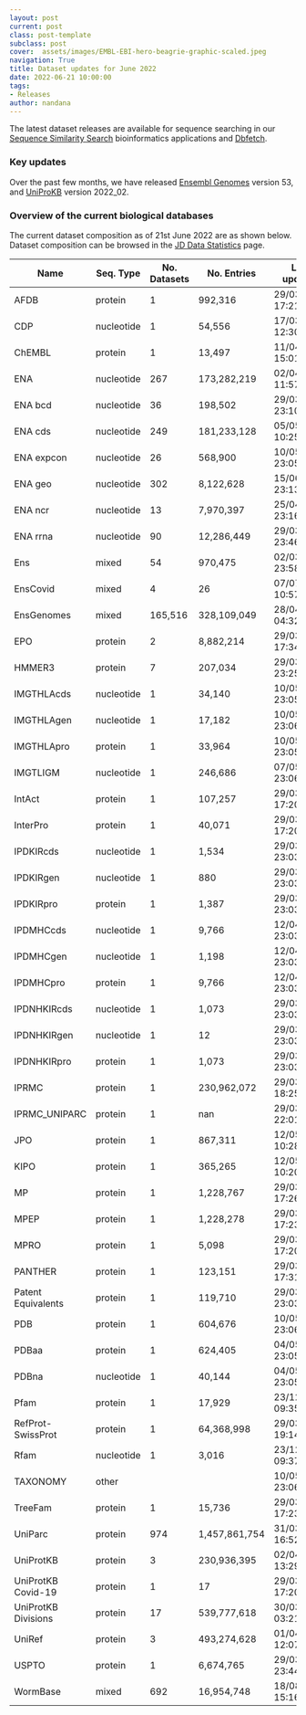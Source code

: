 ```yaml
---
layout: post
current: post
class: post-template
subclass: post
cover:  assets/images/EMBL-EBI-hero-beagrie-graphic-scaled.jpeg
navigation: True
title: Dataset updates for June 2022
date: 2022-06-21 10:00:00
tags: 
- Releases
author: nandana
---
```


The latest dataset releases are available for sequence searching in our [Sequence Similarity Search](https://www.ebi.ac.uk/Tools/sss/) bioinformatics applications and [Dbfetch](https://www.ebi.ac.uk/Tools/dbfetch/).


### Key updates

Over the past few months, we have released [Ensembl Genomes](https://www.ensembl.info/2022/04/12/ensembl-106-has-been-released/) version 53, and [UniProKB](https://www.ebi.ac.uk/uniprot/TrEMBLstats) version 2022_02.

### Overview of the current biological databases

The current dataset composition as of 21st June 2022 are as shown below. Dataset composition 
can be browsed in the [JD Data Statistics](https://www.ebi.ac.uk/Tools/jdstats/) page.

| Name                | Seq. Type  | No. Datasets | No. Entries   | Last updated     |
|---------------------|------------|--------------|---------------|------------------|
| AFDB                | protein    | 1            | 992,316       | 29/03/2022 17:21 |
| CDP                 | nucleotide | 1            | 54,556        | 17/03/2022 12:30 |
| ChEMBL              | protein    | 1            | 13,497        | 11/04/2022 15:01 |
| ENA                 | nucleotide | 267          | 173,282,219   | 02/04/2022 11:57 |
| ENA bcd             | nucleotide | 36           | 198,502       | 29/03/2022 23:10 |
| ENA cds             | nucleotide | 249          | 181,233,128   | 05/05/2022 10:25 |
| ENA expcon          | nucleotide | 26           | 568,900       | 10/05/2022 23:05 |
| ENA geo             | nucleotide | 302          | 8,122,628     | 15/06/2021 23:13 |
| ENA ncr             | nucleotide | 13           | 7,970,397     | 25/04/2022 23:16 |
| ENA rrna            | nucleotide | 90           | 12,286,449    | 29/03/2022 23:46 |
| Ens                 | mixed      | 54           | 970,475       | 02/03/2022 23:58 |
| EnsCovid            | mixed      | 4            | 26            | 07/07/2021 10:57 |
| EnsGenomes          | mixed      | 165,516      | 328,109,049   | 28/04/2022 04:32 |
| EPO                 | protein    | 2            | 8,882,214     | 29/03/2022 17:34 |
| HMMER3              | protein    | 7            | 207,034       | 29/03/2022 23:25 |
| IMGTHLAcds          | nucleotide | 1            | 34,140        | 10/05/2022 23:05 |
| IMGTHLAgen          | nucleotide | 1            | 17,182        | 10/05/2022 23:06 |
| IMGTHLApro          | protein    | 1            | 33,964        | 10/05/2022 23:05 |
| IMGTLIGM            | nucleotide | 1            | 246,686       | 07/05/2022 23:06 |
| IntAct              | protein    | 1            | 107,257       | 29/03/2022 17:20 |
| InterPro            | protein    | 1            | 40,071        | 29/03/2022 17:20 |
| IPDKIRcds           | nucleotide | 1            | 1,534         | 29/03/2022 23:03 |
| IPDKIRgen           | nucleotide | 1            | 880           | 29/03/2022 23:03 |
| IPDKIRpro           | protein    | 1            | 1,387         | 29/03/2022 23:03 |
| IPDMHCcds           | nucleotide | 1            | 9,766         | 12/04/2022 23:03 |
| IPDMHCgen           | nucleotide | 1            | 1,198         | 12/04/2022 23:03 |
| IPDMHCpro           | protein    | 1            | 9,766         | 12/04/2022 23:03 |
| IPDNHKIRcds         | nucleotide | 1            | 1,073         | 29/03/2022 23:03 |
| IPDNHKIRgen         | nucleotide | 1            | 12            | 29/03/2022 23:03 |
| IPDNHKIRpro         | protein    | 1            | 1,073         | 29/03/2022 23:03 |
| IPRMC               | protein    | 1            | 230,962,072   | 29/03/2022 18:25 |
| IPRMC_UNIPARC       | protein    | 1            | nan           | 29/03/2022 22:01 |
| JPO                 | protein    | 1            | 867,311       | 12/05/2022 10:28 |
| KIPO                | protein    | 1            | 365,265       | 12/05/2022 10:20 |
| MP                  | protein    | 1            | 1,228,767     | 29/03/2022 17:26 |
| MPEP                | protein    | 1            | 1,228,278     | 29/03/2022 17:23 |
| MPRO                | protein    | 1            | 5,098         | 29/03/2022 17:20 |
| PANTHER             | protein    | 1            | 123,151       | 29/03/2022 17:31 |
| Patent Equivalents  | protein    | 1            | 119,710       | 29/03/2022 23:03 |
| PDB                 | protein    | 1            | 604,676       | 10/05/2022 23:06 |
| PDBaa               | protein    | 1            | 624,405       | 04/05/2022 23:05 |
| PDBna               | nucleotide | 1            | 40,144        | 04/05/2022 23:05 |
| Pfam                | protein    | 1            | 17,929        | 23/12/2021 09:35 |
| RefProt-SwissProt   | protein    | 1            | 64,368,998    | 29/03/2022 19:14 |
| Rfam                | nucleotide | 1            | 3,016         | 23/12/2021 09:37 |
| TAXONOMY            | other      |              |               | 10/05/2022 23:06 |
| TreeFam             | protein    | 1            | 15,736        | 29/03/2022 17:23 |
| UniParc             | protein    | 974          | 1,457,861,754 | 31/03/2022 16:52 |
| UniProtKB           | protein    | 3            | 230,936,395   | 02/04/2022 13:29 |
| UniProtKB Covid-19  | protein    | 1            | 17            | 29/03/2022 17:20 |
| UniProtKB Divisions | protein    | 17           | 539,777,618   | 30/03/2022 03:21 |
| UniRef              | protein    | 3            | 493,274,628   | 01/04/2022 12:07 |
| USPTO               | protein    | 1            | 6,674,765     | 29/03/2022 23:44 |
| WormBase            | mixed      | 692          | 16,954,748    | 18/08/2021 15:16 |

